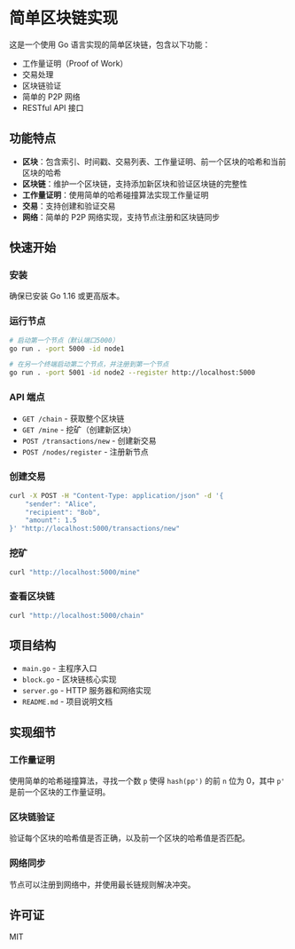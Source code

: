 # 简单区块链实现

这是一个使用 Go 语言实现的简单区块链，包含以下功能：

- 工作量证明（Proof of Work）
- 交易处理
- 区块链验证
- 简单的 P2P 网络
- RESTful API 接口

## 功能特点

- **区块**：包含索引、时间戳、交易列表、工作量证明、前一个区块的哈希和当前区块的哈希
- **区块链**：维护一个区块链，支持添加新区块和验证区块链的完整性
- **工作量证明**：使用简单的哈希碰撞算法实现工作量证明
- **交易**：支持创建和验证交易
- **网络**：简单的 P2P 网络实现，支持节点注册和区块链同步

## 快速开始

### 安装

确保已安装 Go 1.16 或更高版本。

### 运行节点

```bash
# 启动第一个节点（默认端口5000）
go run . -port 5000 -id node1

# 在另一个终端启动第二个节点，并注册到第一个节点
go run . -port 5001 -id node2 --register http://localhost:5000
```

### API 端点

- `GET /chain` - 获取整个区块链
- `GET /mine` - 挖矿（创建新区块）
- `POST /transactions/new` - 创建新交易
- `POST /nodes/register` - 注册新节点

### 创建交易

```bash
curl -X POST -H "Content-Type: application/json" -d '{
    "sender": "Alice",
    "recipient": "Bob",
    "amount": 1.5
}' "http://localhost:5000/transactions/new"
```

### 挖矿

```bash
curl "http://localhost:5000/mine"
```

### 查看区块链

```bash
curl "http://localhost:5000/chain"
```

## 项目结构

- `main.go` - 主程序入口
- `block.go` - 区块链核心实现
- `server.go` - HTTP 服务器和网络实现
- `README.md` - 项目说明文档

## 实现细节

### 工作量证明

使用简单的哈希碰撞算法，寻找一个数 `p` 使得 `hash(pp')` 的前 `n` 位为 0，其中 `p'` 是前一个区块的工作量证明。

### 区块链验证

验证每个区块的哈希值是否正确，以及前一个区块的哈希值是否匹配。

### 网络同步

节点可以注册到网络中，并使用最长链规则解决冲突。

## 许可证

MIT
